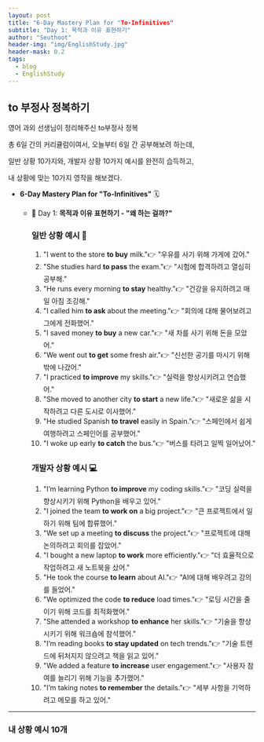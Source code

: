 ```yaml
---
layout: post
title: "6-Day Mastery Plan for "To-Infinitives"
subtitle: "Day 1: 목적과 이유 표현하기"
author: "Seuthoot"
header-img: "img/EnglishStudy.jpg"
header-mask: 0.2
tags:
  - blog
  - EnglishStudy
---
```


## to 부정사 정복하기
영어 과외 선생님이 정리해주신 to부정사 정복

총 6일 간의 커리큘럼이여서, 오늘부터 6일 간 공부해보려 하는데,

일반 상황 10가지와, 개발자 상황 10가지 예시를 완전히 습득하고,

내 상황에 맞는 10가지 영작을 해보겠다.

- **6-Day Mastery Plan for "To-Infinitives"** 🗓
    - 📌 Day 1: **목적과 이유 표현하기 - "왜 하는 걸까?"**
        
        ### 일반 상황 예시 📅
        
        1. "I went to the store **to buy** milk."👉 "우유를 사기 위해 가게에 갔어."
        2. "She studies hard **to pass** the exam."👉 "시험에 합격하려고 열심히 공부해."
        3. "He runs every morning **to stay** healthy."👉 "건강을 유지하려고 매일 아침 조깅해."
        4. "I called him **to ask** about the meeting."👉 "회의에 대해 물어보려고 그에게 전화했어."
        5. "I saved money **to buy** a new car."👉 "새 차를 사기 위해 돈을 모았어."
        6. "We went out **to get** some fresh air."👉 "신선한 공기를 마시기 위해 밖에 나갔어."
        7. "I practiced **to improve** my skills."👉 "실력을 향상시키려고 연습했어."
        8. "She moved to another city **to start** a new life."👉 "새로운 삶을 시작하려고 다른 도시로 이사했어."
        9. "He studied Spanish **to travel** easily in Spain."👉 "스페인에서 쉽게 여행하려고 스페인어를 공부했어."
        10. "I woke up early **to catch** the bus."👉 "버스를 타려고 일찍 일어났어."
        
        ### 개발자 상황 예시 💻
        
        1. "I’m learning Python **to improve** my coding skills."👉 "코딩 실력을 향상시키기 위해 Python을 배우고 있어."
        2. "I joined the team **to work on** a big project."👉 "큰 프로젝트에서 일하기 위해 팀에 합류했어."
        3. "We set up a meeting **to discuss** the project."👉 "프로젝트에 대해 논의하려고 회의를 잡았어."
        4. "I bought a new laptop **to work** more efficiently."👉 "더 효율적으로 작업하려고 새 노트북을 샀어."
        5. "He took the course **to learn** about AI."👉 "AI에 대해 배우려고 강의를 들었어."
        6. "We optimized the code **to reduce** load times."👉 "로딩 시간을 줄이기 위해 코드를 최적화했어."
        7. "She attended a workshop **to enhance** her skills."👉 "기술을 향상시키기 위해 워크숍에 참석했어."
        8. "I’m reading books **to stay updated** on tech trends."👉 "기술 트렌드에 뒤처지지 않으려고 책을 읽고 있어."
        9. "We added a feature **to increase** user engagement."👉 "사용자 참여를 늘리기 위해 기능을 추가했어."
        10. "I’m taking notes **to remember** the details."👉 "세부 사항을 기억하려고 메모를 하고 있어."
     
------------------------------------------------------------------------------------------------
### 내 상황 예시 10개












